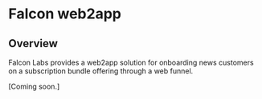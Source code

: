 # Falcon web2app

## Overview
Falcon Labs provides a web2app solution for onboarding news customers on a
subscription bundle offering through a web funnel.

[Coming soon.]
